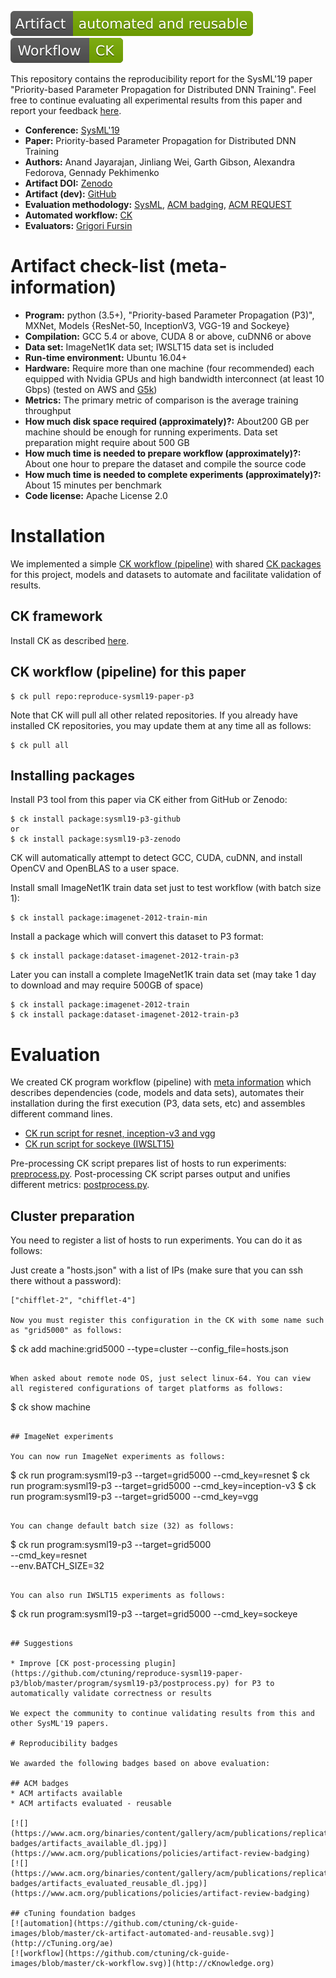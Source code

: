 [![automation](https://github.com/ctuning/ck-guide-images/blob/master/ck-artifact-automated-and-reusable.svg)](http://cTuning.org/ae)
[![workflow](https://github.com/ctuning/ck-guide-images/blob/master/ck-workflow.svg)](http://cKnowledge.org)

This repository contains the reproducibility report for the SysML'19 paper 
"Priority-based Parameter Propagation for Distributed DNN Training".
Feel free to continue evaluating all experimental results from this paper 
and report your feedback [here](https://github.com/ctuning/reproduce-sysml19-paper-p3/issues).

* **Conference:** [SysML'19](http://sysml.cc)
* **Paper:** Priority-based Parameter Propagation for Distributed DNN Training
* **Authors:** Anand Jayarajan, Jinliang Wei, Garth Gibson, Alexandra Fedorova, Gennady Pekhimenko
* **Artifact DOI:** [Zenodo](https://doi.org/10.5281/zenodo.2549852)
* **Artifact (dev):** [GitHub](https://github.com/anandj91/p3)
* **Evaluation methodology:** [SysML](http://cTuning.org/ae/sysml2019.html), [ACM badging](https://www.acm.org/publications/policies/artifact-review-badging), [ACM REQUEST](http://cKnowledge.org/request)
* **Automated workflow:** [CK](https://github.com/ctuning/ck)
* **Evaluators:** [Grigori Fursin](http://fursin.net/research.html)

# Artifact check-list (meta-information)

* **Program:** python (3.5+), "Priority-based Parameter Propagation (P3)", MXNet, Models {ResNet-50, InceptionV3, VGG-19 and Sockeye}
* **Compilation:** GCC 5.4 or above, CUDA 8 or above, cuDNN6 or above
* **Data set:** ImageNet1K data set; IWSLT15 data set is included
* **Run-time environment:** Ubuntu 16.04+
* **Hardware:** Require more than one machine (four recommended) each equipped with Nvidia GPUs and high bandwidth interconnect (at least 10 Gbps) (tested on AWS and [G5k](https://grid5000.fr))
* **Metrics:** The primary metric of comparison is the average training throughput
* **How much disk space required (approximately)?:** About200 GB per machine should be enough for running experiments. Data set preparation might require about 500 GB
* **How much time is needed to prepare workflow (approximately)?:** About one hour to prepare the dataset and compile the source code
* **How much time is needed to complete experiments (approximately)?:** About 15 minutes per benchmark
* **Code license:** Apache License 2.0

# Installation

We implemented a simple [CK workflow (pipeline)](http://cKnowledge.org) 
with shared [CK packages](http://cKnowledge.org/shared-packages.html)
for this project, models and datasets to automate and facilitate 
validation of results.

## CK framework

Install CK as described [here](https://github.com/ctuning/ck#installation).

## CK workflow (pipeline) for this paper

```
$ ck pull repo:reproduce-sysml19-paper-p3
```

Note that CK will pull all other related repositories.
If you already have installed CK repositories, you may update 
them at any time all as follows:
```
$ ck pull all
```

## Installing packages

Install P3 tool from this paper via CK either from GitHub or Zenodo:
```
$ ck install package:sysml19-p3-github
or
$ ck install package:sysml19-p3-zenodo
```

CK will automatically attempt to detect GCC, CUDA, cuDNN, and install OpenCV and OpenBLAS to a user space.

Install small ImageNet1K train data set just to test workflow (with batch size 1):
```
$ ck install package:imagenet-2012-train-min
```

Install a package which will convert this dataset to P3 format:
```
$ ck install package:dataset-imagenet-2012-train-p3
```

Later you can install a complete ImageNet1K train data set (may take 1 day to download and may require 500GB of space)
```
$ ck install package:imagenet-2012-train
$ ck install package:dataset-imagenet-2012-train-p3
```

# Evaluation

We created CK program workflow (pipeline) with [meta information](https://github.com/ctuning/reproduce-sysml19-paper-p3/blob/master/program/sysml19-p3/.cm/meta.json) 
which describes dependencies (code, models and data sets), automates their installation 
during the first execution (P3, data sets, etc) and assembles different command lines.

* [CK run script for resnet, inception-v3 and vgg](https://github.com/ctuning/reproduce-sysml19-paper-p3/blob/master/program/sysml19-p3/ck_run.sh)
* [CK run script for sockeye (IWSLT15)](https://github.com/ctuning/reproduce-sysml19-paper-p3/blob/master/program/sysml19-p3/ck_run_sockeye.sh) 

Pre-processing CK script prepares list of hosts to run experiments: [preprocess.py](https://github.com/ctuning/reproduce-sysml19-paper-p3/blob/master/program/sysml19-p3/preprocess.py).
Post-processing CK script parses output and unifies different metrics: [postprocess.py](https://github.com/ctuning/reproduce-sysml19-paper-p3/blob/master/program/sysml19-p3/postprocess.py).

## Cluster preparation

You need to register a list of hosts to run experiments. You can do it as follows:

Just create a "hosts.json" with a list of IPs (make sure that you can ssh there without a password):

```
["chifflet-2", "chifflet-4"]

Now you must register this configuration in the CK with some name such as "grid5000" as follows:
```
$ ck add machine:grid5000 --type=cluster --config_file=hosts.json
```

When asked about remote node OS, just select linux-64. You can view all registered configurations of target platforms as follows:
```
$ ck show machine
```

## ImageNet experiments

You can now run ImageNet experiments as follows:

```
$ ck run program:sysml19-p3 --target=grid5000 --cmd_key=resnet
$ ck run program:sysml19-p3 --target=grid5000 --cmd_key=inception-v3
$ ck run program:sysml19-p3 --target=grid5000 --cmd_key=vgg
```

You can change default batch size (32) as follows:
```
$ ck run program:sysml19-p3 --target=grid5000 \
                            --cmd_key=resnet \
                            --env.BATCH_SIZE=32
```

You can also run IWSLT15 experiments as follows:
```
$ ck run program:sysml19-p3 --target=grid5000 --cmd_key=sockeye

```

## Suggestions

* Improve [CK post-processing plugin](https://github.com/ctuning/reproduce-sysml19-paper-p3/blob/master/program/sysml19-p3/postprocess.py) for P3 to automatically validate correctness or results

We expect the community to continue validating results from this and other SysML'19 papers.

# Reproducibility badges

We awarded the following badges based on above evaluation:

## ACM badges
* ACM artifacts available 
* ACM artifacts evaluated - reusable 

[![](https://www.acm.org/binaries/content/gallery/acm/publications/replication-badges/artifacts_available_dl.jpg)](https://www.acm.org/publications/policies/artifact-review-badging)
[![](https://www.acm.org/binaries/content/gallery/acm/publications/replication-badges/artifacts_evaluated_reusable_dl.jpg)](https://www.acm.org/publications/policies/artifact-review-badging)

## cTuning foundation badges
[![automation](https://github.com/ctuning/ck-guide-images/blob/master/ck-artifact-automated-and-reusable.svg)](http://cTuning.org/ae)
[![workflow](https://github.com/ctuning/ck-guide-images/blob/master/ck-workflow.svg)](http://cKnowledge.org)
